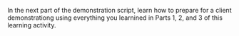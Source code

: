 In the next part of the demonstration script, learn how to prepare for a client demonstrationg using everything you learnined in Parts 1, 2, and 3 of this learning activity.
